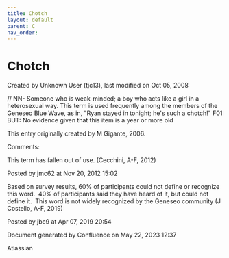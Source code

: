 ```yaml
---
title: Chotch
layout: default
parent: C
nav_order:
---
```


# Chotch

Created by  Unknown User (tjc13), last modified on Oct 05, 2008

// NN- Someone who is weak-minded; a boy who acts like a girl in a heterosexual way. This term is used frequently among the members of the Geneseo Blue Wave, as in, &quot;Ryan stayed in tonight; he's such a chotch!&quot; F01 BUT: No evidence given that this item is a year or more old

This entry originally created by M Gigante, 2006.

Comments:

This term has fallen out of use. (Cecchini, A-F, 2012)

Posted by jmc62 at Nov 20, 2012 15:02

Based on survey results, 60% of participants could not define or recognize this word.  40% of participants said they have heard of it, but could not define it.  This word is not widely recognized by the Geneseo community (J Costello, A-F, 2019)

Posted by jbc9 at Apr 07, 2019 20:54

Document generated by Confluence on May 22, 2023 12:37

Atlassian

